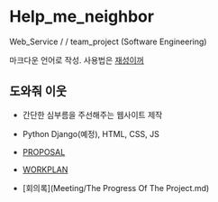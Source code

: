 # Help_me_neighbor
Web_Service / / team_project (Software Engineering)

마크다운 언어로 작성. 사용법은 [재성이꺼](https://github.com/wotjd0715/markdown.git)

## 도와줘 이웃
- 간단한 심부름을 주선해주는 웹사이트 제작  
- Python Django(예정), HTML, CSS, JS  

- [PROPOSAL](https://docs.google.com/document/d/1Xm0Gy-ZyD3RM_gVXhX98bUhG_XX4kPB2CoYMLw2cg5o/edit?usp=sharing)  
- [WORKPLAN](https://docs.google.com/spreadsheets/d/116JBGgYPy-1EQxnBNylSMEaAZSQbI69gt61lSLaQfGo/edit?usp=sharing)  
- [회의록](Meeting/The Progress Of The Project.md)

